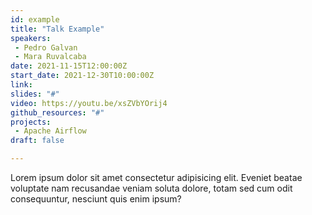```yaml
---
id: example
title: "Talk Example"
speakers:
 - Pedro Galvan
 - Mara Ruvalcaba
date: 2021-11-15T12:00:00Z
start_date: 2021-12-30T10:00:00Z
link: 
slides: "#"
video: https://youtu.be/xsZVbYOrij4
github_resources: "#"
projects: 
 - Apache Airflow
draft: false

---
```


Lorem ipsum dolor sit amet consectetur adipisicing elit. Eveniet beatae voluptate nam recusandae veniam soluta dolore, totam sed cum odit consequuntur, nesciunt quis enim ipsum?
